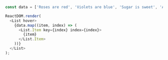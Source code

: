 <!--start-code-->

```js
const data = ['Roses are red', 'Violets are blue', 'Sugar is sweet', 'And so are you'];

ReactDOM.render(
  <List hover>
    {data.map((item, index) => (
      <List.Item key={index} index={index}>
        {item}
      </List.Item>
    ))}
  </List>
);
```

<!--end-code-->
